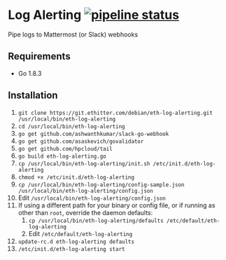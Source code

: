 Log Alerting [![pipeline status](https://git.ethitter.com/debian/eth-log-alerting/badges/master/pipeline.svg)](https://git.ethitter.com/debian/eth-log-alerting/commits/master)
============

Pipe logs to Mattermost (or Slack) webhooks

## Requirements

* Go 1.8.3

## Installation

1. `git clone https://git.ethitter.com/debian/eth-log-alerting.git /usr/local/bin/eth-log-alerting`
1. `cd /usr/local/bin/eth-log-alerting`
1. `go get github.com/ashwanthkumar/slack-go-webhook`
1. `go get github.com/asaskevich/govalidator`
1. `go get github.com/hpcloud/tail`
1. `go build eth-log-alerting.go`
1. `cp /usr/local/bin/eth-log-alerting/init.sh /etc/init.d/eth-log-alerting`
1. `chmod +x /etc/init.d/eth-log-alerting`
1. `cp /usr/local/bin/eth-log-alerting/config-sample.json /usr/local/bin/eth-log-alerting/config.json`
1. Edit `/usr/local/bin/eth-log-alerting/config.json`
1. If using a different path for your binary or config file, or if running as other than `root`, override the daemon defaults:
   1. `cp /usr/local/bin/eth-log-alerting/defaults /etc/default/eth-log-alerting`
   1. Edit `/etc/default/eth-log-alerting`
1. `update-rc.d eth-log-alerting defaults`
1. `/etc/init.d/eth-log-alerting start`
